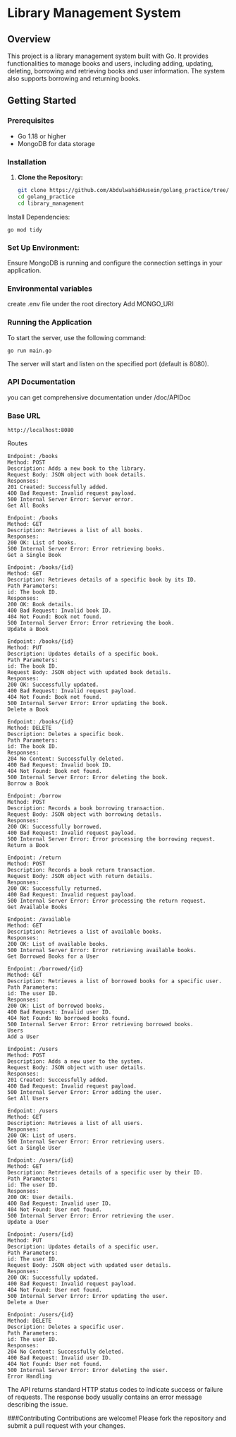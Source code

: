 
# Library Management System

## Overview

This project is a library management system built with Go. It provides functionalities to manage books and users, including adding, updating, deleting, borrowing and retrieving books and user information. The system also supports borrowing and returning books.

## Getting Started

### Prerequisites

- Go 1.18 or higher
- MongoDB for data storage

### Installation

1. **Clone the Repository:**

   ```sh
   git clone https://github.com/AbdulwahidHusein/golang_practice/tree/main/library_management
   cd golang_practice
   cd library_management
   ```

Install Dependencies:
```ssh
go mod tidy
```
### Set Up Environment:
Ensure MongoDB is running and configure the connection settings in your application.

### Environmental variables
create .env file under the root directory
Add MONGO_URI

### Running the Application
To start the server, use the following command:

```ssh
go run main.go
```
The server will start and listen on the specified port (default is 8080).

### API Documentation
you can get comprehensive documentation under /doc/APIDoc

### Base URL
```ssh
http://localhost:8080
```

Routes

```ssh
Endpoint: /books
Method: POST
Description: Adds a new book to the library.
Request Body: JSON object with book details.
Responses:
201 Created: Successfully added.
400 Bad Request: Invalid request payload.
500 Internal Server Error: Server error.
Get All Books

Endpoint: /books
Method: GET
Description: Retrieves a list of all books.
Responses:
200 OK: List of books.
500 Internal Server Error: Error retrieving books.
Get a Single Book

Endpoint: /books/{id}
Method: GET
Description: Retrieves details of a specific book by its ID.
Path Parameters:
id: The book ID.
Responses:
200 OK: Book details.
400 Bad Request: Invalid book ID.
404 Not Found: Book not found.
500 Internal Server Error: Error retrieving the book.
Update a Book

Endpoint: /books/{id}
Method: PUT
Description: Updates details of a specific book.
Path Parameters:
id: The book ID.
Request Body: JSON object with updated book details.
Responses:
200 OK: Successfully updated.
400 Bad Request: Invalid request payload.
404 Not Found: Book not found.
500 Internal Server Error: Error updating the book.
Delete a Book

Endpoint: /books/{id}
Method: DELETE
Description: Deletes a specific book.
Path Parameters:
id: The book ID.
Responses:
204 No Content: Successfully deleted.
400 Bad Request: Invalid book ID.
404 Not Found: Book not found.
500 Internal Server Error: Error deleting the book.
Borrow a Book

Endpoint: /borrow
Method: POST
Description: Records a book borrowing transaction.
Request Body: JSON object with borrowing details.
Responses:
200 OK: Successfully borrowed.
400 Bad Request: Invalid request payload.
500 Internal Server Error: Error processing the borrowing request.
Return a Book

Endpoint: /return
Method: POST
Description: Records a book return transaction.
Request Body: JSON object with return details.
Responses:
200 OK: Successfully returned.
400 Bad Request: Invalid request payload.
500 Internal Server Error: Error processing the return request.
Get Available Books

Endpoint: /available
Method: GET
Description: Retrieves a list of available books.
Responses:
200 OK: List of available books.
500 Internal Server Error: Error retrieving available books.
Get Borrowed Books for a User

Endpoint: /borrowed/{id}
Method: GET
Description: Retrieves a list of borrowed books for a specific user.
Path Parameters:
id: The user ID.
Responses:
200 OK: List of borrowed books.
400 Bad Request: Invalid user ID.
404 Not Found: No borrowed books found.
500 Internal Server Error: Error retrieving borrowed books.
Users
Add a User

Endpoint: /users
Method: POST
Description: Adds a new user to the system.
Request Body: JSON object with user details.
Responses:
201 Created: Successfully added.
400 Bad Request: Invalid request payload.
500 Internal Server Error: Error adding the user.
Get All Users

Endpoint: /users
Method: GET
Description: Retrieves a list of all users.
Responses:
200 OK: List of users.
500 Internal Server Error: Error retrieving users.
Get a Single User

Endpoint: /users/{id}
Method: GET
Description: Retrieves details of a specific user by their ID.
Path Parameters:
id: The user ID.
Responses:
200 OK: User details.
400 Bad Request: Invalid user ID.
404 Not Found: User not found.
500 Internal Server Error: Error retrieving the user.
Update a User

Endpoint: /users/{id}
Method: PUT
Description: Updates details of a specific user.
Path Parameters:
id: The user ID.
Request Body: JSON object with updated user details.
Responses:
200 OK: Successfully updated.
400 Bad Request: Invalid request payload.
404 Not Found: User not found.
500 Internal Server Error: Error updating the user.
Delete a User

Endpoint: /users/{id}
Method: DELETE
Description: Deletes a specific user.
Path Parameters:
id: The user ID.
Responses:
204 No Content: Successfully deleted.
400 Bad Request: Invalid user ID.
404 Not Found: User not found.
500 Internal Server Error: Error deleting the user.
Error Handling
```
The API returns standard HTTP status codes to indicate success or failure of requests. The response body usually contains an error message describing the issue.

###Contributing
Contributions are welcome! Please fork the repository and submit a pull request with your changes.
